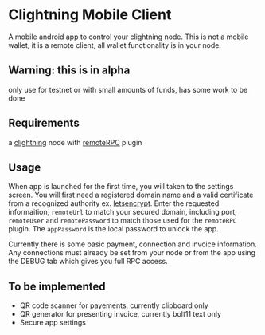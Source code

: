# Clightning Mobile Client

A mobile android app to control your clightning node.  This is not a mobile wallet, it is a remote client, 
all wallet functionality is in your node.

## Warning: this is in alpha

only use for testnet or with small amounts of funds, has some work to be done

## Requirements

a [clightning](https://github.com/ElementsProject/lightning) node with 
[remoteRPC](https://github.com/rsbondi/clightning-go-plugin/tree/master/remoteRPC)
plugin

## Usage

When app is launched for the first time, you will taken to the settings screen.
You will first need a registered domain name and a valid certificate from a recognized authority  ex. [letsencrypt](https://letsencrypt.org/).
Enter the requested informaition, `remoteUrl` to match your secured domain, including port, `remoteUser` and `remotePassword` to match those used for the `remoteRPC` plugin.
The `appPassword` is the local password to unlock the app.

Currently there is some basic payment, connection and invoice information.  Any connections must already be set from your node or from the app using the DEBUG tab which gives you full RPC access.

## To be implemented
* QR code scanner for payements, currently clipboard only
* QR generator for presenting invoice, currently bolt11 text only
* Secure app settings